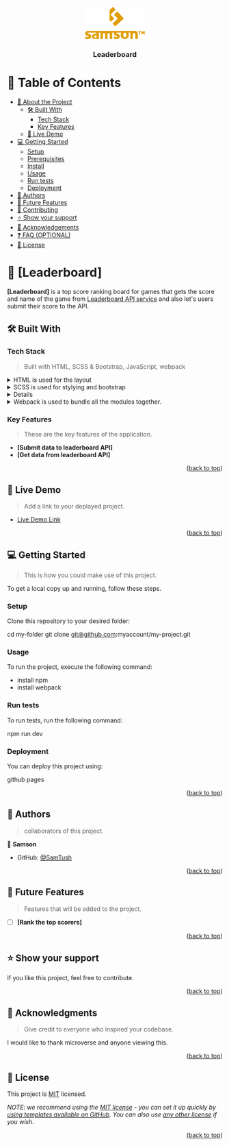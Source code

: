 <a name="readme-top"></a>

<div align="center">
  <img src="logo-orange.png" alt="logo" width="140"  height="auto" />
  <br/>

  <h3><b>Leaderboard</b></h3>

</div>


# 📗 Table of Contents

- [📖 About the Project](#about-project)
  - [🛠 Built With](#built-with)
    - [Tech Stack](#tech-stack)
    - [Key Features](#key-features)
  - [🚀 Live Demo](#live-demo)
- [💻 Getting Started](#getting-started)
  - [Setup](#setup)
  - [Prerequisites](#prerequisites)
  - [Install](#install)
  - [Usage](#usage)
  - [Run tests](#run-tests)
  - [Deployment](#triangular_flag_on_post-deployment)
- [👥 Authors](#authors)
- [🔭 Future Features](#future-features)
- [🤝 Contributing](#contributing)
- [⭐️ Show your support](#support)
- [🙏 Acknowledgements](#acknowledgements)
- [❓ FAQ (OPTIONAL)](#faq)
- [📝 License](#license)


# 📖 [Leaderboard] <a name="about-project"></a>

**[Leaderboard]** is a top score ranking board for games that gets the score and name of the game from [Leaderboard API service](https://www.notion.so/microverse/Leaderboard-API-service-24c0c3c116974ac49488d4eb0267ade3) and also let's users submit their score to the API. 

## 🛠 Built With <a name="built-with"></a>

### Tech Stack <a name="tech-stack"></a>

> Built with HTML, SCSS & Bootstrap, JavaScript, webpack

<details>
  <summary>HTML is used for the layout</summary>
  <ul>
    <li><a href="https://reactjs.org/">HTML</a></li>
  </ul>
</details>

<details>
  <summary>SCSS is used for stylying and bootstrap</summary>
  <ul>
    <li><a href="https://expressjs.com/">SCSS & Bootstrap</li>
  </ul>
</details>

<details>
<summary>JavaScript for interacting with the DOM and web functionality.</summary>
  <ul>
    <li><a href="https://www.postgresql.org/">JavaScript</a></li>
  </ul>
</details>

<details>
<summary>Webpack is used to bundle all the modules together.</summary>
  <ul>
    <li><a href="https://www.postgresql.org/">Webpack</a></li>
  </ul>
</details>


### Key Features <a name="key-features"></a>

> These are the key features of the application.

- **[Submit data to leaderboard API]**
- **[Get data from leaderboard API]**

<p align="right">(<a href="#readme-top">back to top</a>)</p>


## 🚀 Live Demo <a name="live-demo"></a>

> Add a link to your deployed project.

- [Live Demo Link](https://google.com)

<p align="right">(<a href="#readme-top">back to top</a>)</p>

## 💻 Getting Started <a name="getting-started"></a>

> This is how you could make use of this project.

To get a local copy up and running, follow these steps.


### Setup

Clone this repository to your desired folder:

  cd my-folder
  git clone git@github.com:myaccount/my-project.git

### Usage

To run the project, execute the following command:

- install npm
- install webpack

### Run tests

To run tests, run the following command:

npm run dev

### Deployment

You can deploy this project using:

github pages

<p align="right">(<a href="#readme-top">back to top</a>)</p>


## 👥 Authors <a name="authors"></a>

> collaborators of this project.

👤 **Samson**

- GitHub: [@SamTush](https://github.com/samtush)

<p align="right">(<a href="#readme-top">back to top</a>)</p>

## 🔭 Future Features <a name="future-features"></a>

> Features that will be added to the project.

- [ ] **[Rank the top scorers]**

<p align="right">(<a href="#readme-top">back to top</a>)</p>


## ⭐️ Show your support <a name="support"></a>

If you like this project, feel free to contribute.

<p align="right">(<a href="#readme-top">back to top</a>)</p>


## 🙏 Acknowledgments <a name="acknowledgements"></a>

> Give credit to everyone who inspired your codebase.

I would like to thank microverse and anyone viewing this.

<p align="right">(<a href="#readme-top">back to top</a>)</p>


## 📝 License <a name="license"></a>

This project is [MIT](./LICENSE) licensed.

_NOTE: we recommend using the [MIT license](https://choosealicense.com/licenses/mit/) - you can set it up quickly by [using templates available on GitHub](https://docs.github.com/en/communities/setting-up-your-project-for-healthy-contributions/adding-a-license-to-a-repository). You can also use [any other license](https://choosealicense.com/licenses/) if you wish._

<p align="right">(<a href="#readme-top">back to top</a>)</p>
